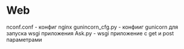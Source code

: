 # Web

nconf.conf - конфиг nginx
gunincorn_cfg.py - конфииг gunicorn для запуска wsgi приложения
Ask.py - wsgi приложение с get и post параметрами